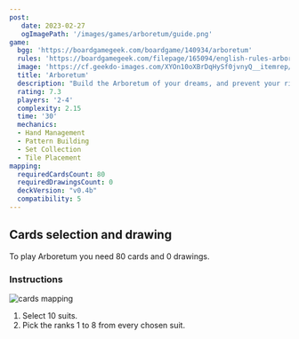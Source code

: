 ```yaml
---
post: 
   date: 2023-02-27
   ogImagePath: '/images/games/arboretum/guide.png'
game:
  bgg: 'https://boardgamegeek.com/boardgame/140934/arboretum'
  rules: 'https://boardgamegeek.com/filepage/165094/english-rules-arboretum-renegade-game-studios'
  image: 'https://cf.geekdo-images.com/XYOn10oXBrDqHySf0jvnyQ__itemrep/img/RRL2F2DBTNG4cO4c_oJIOlfGPes=/fit-in/246x300/filters:strip_icc()/pic4172124.png'
  title: 'Arboretum'
  description: "Build the Arboretum of your dreams, and prevent your rival from building theirs."
  rating: 7.3
  players: '2-4'
  complexity: 2.15
  time: '30'
  mechanics:
  - Hand Management
  - Pattern Building
  - Set Collection
  - Tile Placement
mapping:
  requiredCardsCount: 80
  requiredDrawingsCount: 0
  deckVersion: "v0.4b"
  compatibility: 5
---
```


## Cards selection and drawing

To play Arboretum you need 80 cards and 0 drawings.

### Instructions

![cards mapping](/images/games/arboretum/guide.png)

1. Select 10 suits.
1. Pick the ranks 1 to 8 from every chosen suit.
